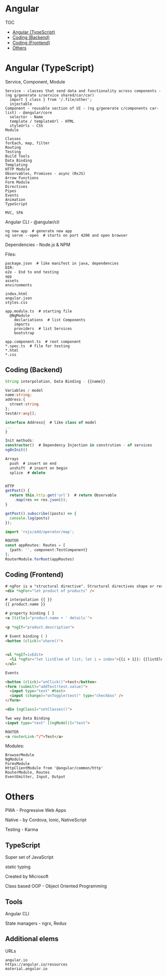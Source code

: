 # Angular

TOC
  - [Angular (TypeScript)](#angular)
  - [Coding (Backend)](#coding_back)
  - [Coding (Frontend)](#coding_front)
  - [Others](#others)

# Angular (TypeScript) <a name="angular"></a>

Service, Component, Module
```
Service - classes that send data and functionality across components - (ng g/generate s/service shared/car/car)
  import { class } from '/.file/other';
  injectable
Component - reusable section of UI - (ng g/generate c/components car-list) - @angular/core
  selector - Name
  template / templateUrl - HTML
  styleUrls - CSS
Module
```

```
Classes
forEach, map, filter
Routing
Testing
Build Tools
Data Binding
Templating
HTTP Module
Observables, Promises - async (RxJS)
Arrow Functions
Form Module
Directives
Pipes
Events
Animation
TypeScript

MVC, SPA
```

Angular CLI - @angular/cli

```shell
ng new app  # generate new app
ng serve --open  # starts on port 4200 and open browser
```

Dependencies - Node.js & NPM

Files:
```shell
package.json  # like manifest in java, dependencies
DIR:
e2e - End to end testing
app
assets
environments

index.html
angular.json
styles.css

app.module.ts  # starting file
  @NgModule
    declariations  # list Components
    imports
    providers  # list Services
    bootstrap
    
app.component.ts  # root component
*.spec.ts  # file for testing
*.html
*.css
```



## Coding (Backend) <a name="coding_back"></a>

```typescript
String interpolation, Data Binding - {{name}}

Variables / model
name:string;
address:{
  street:string
};
testArr:any[];

interface Address{  # like class of model
...
}

Init methods:
constructor()  # Dependency Injection in constrution - of services
ngOnInit()

Arrays
  push  # insert on end
  unshift  # insert on begin
  splice  # delete


HTTP
getPost() {
  return this.http.get('url')  # return Observable
    .map(res => res.json());
}

getPost().subscribe((posts) => {
  console.log(posts)
});

import 'rxjs/add/operator/map';

ROUTER
const appRoutes: Routes = [
  {path: '', component:TestComponent}
];
RouterModule.forRoot(appRoutes)
```


## Coding (Frontend) <a name="coding_front"></a>

```html
# ngFor is a "structural directive". Structural directives shape or reshape the DOM's structure, typically by adding, removing, and manipulating the elements to which they are attached. Any directive with an * is a structural directive.
<div *ngFor="let product of products" />

# interpolation {{ }}
{{ product.name }}

# property binding [ ] 
<a [title]="product.name + ' details'">
  
<p *ngIf="product.description">

# Event binding ( )
<button (click)="share()">
  
  
<ul *ngIf=isEdit>
  <li *ngFor="let listElem of list; let i = index">{{i + 1}}: {{listElem}}</li>
</ul>

Events

<button (click)="onClick()">test</button>
<form (submit)="addTest(test.value)">
  <input type="text" #test>
  <input (change)="onToggle(test)" type="checkbox" />                   
</form>

<div [ngClass]="setClasses()">

Two way Data Binding
<input type="text" [(ngModel)]="test">

ROUTER
<a routerLink-"/">Test</a>
```

Modules:
```shell
BrowserModule
NgModule
FormsModule
HttpClientModule from '@angular/common/http'
RouterModule, Routes
EventEmitter, Input, Output
```

# Others <a name="others"></a>

PWA - Progressive Web Apps

Native - by Cordova, Ionic, NativeScript

Testing - Karma

## TypeScript

Super set of JavaScript

static typing

Created by Microsoft

Class based OOP - Object Oriented Programming

## Tools

Angular CLI

State managers - ngrx, Redux

## Additional elems

URLs
```
angular.io
https://angular.io/resources
material.angular.io
```
